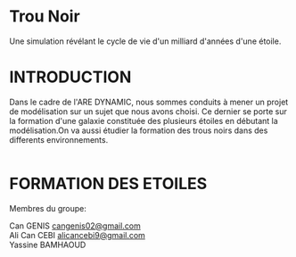 # Trou Noir

Une simulation révélant le cycle de vie d'un milliard d'années d'une étoile.

# INTRODUCTION

Dans le cadre de l'ARE DYNAMIC, nous sommes conduits à mener un projet de modélisation sur un sujet que nous avons choisi. Ce dernier se porte sur la formation d'une galaxie constituée des plusieurs étoiles en débutant la modélisation.On va aussi étudier la formation des trous noirs dans des differents environnements.

<a href="https://zupimages.net/viewer.php?id=22/13/wqrb.jpg"><img src="https://zupimages.net/up/22/13/wqrb.jpg" alt="" /></a>

# FORMATION DES ETOILES


Membres du groupe:

Can GENIS cangenis02@gmail.com                       
Ali Can CEBI alicancebi9@gmail.com                     
Yassine BAMHAOUD 

